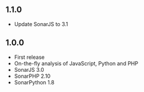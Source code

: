 ## 1.1.0
* Update SonarJS to 3.1

## 1.0.0
* First release
* On-the-fly analysis of JavaScript, Python and PHP
* SonarJS 3.0
* SonarPHP 2.10
* SonarPython 1.8